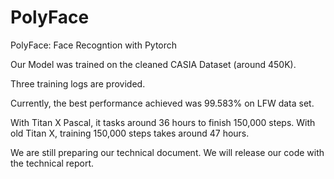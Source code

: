 # PolyFace
PolyFace: Face Recogntion with Pytorch

Our Model was trained on the cleaned CASIA Dataset (around 450K).

Three training logs are provided. 


Currently, the best performance achieved was 99.583% on LFW data set. 

With Titan X Pascal, it tasks around 36 hours to finish 150,000 steps. 
With old Titan X, training 150,000 steps takes around 47 hours. 


We are still preparing our technical document. We will release our code with the technical report.
